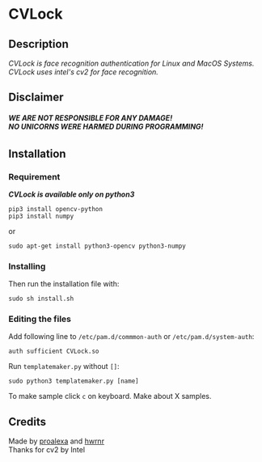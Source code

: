 # CVLock
## Description
_CVLock is face recognition authentication for Linux and MacOS Systems. CVLock uses intel's cv2 for face recognition._


## Disclaimer
###### **_WE ARE NOT RESPONSIBLE FOR ANY DAMAGE!<br />NO UNICORNS WERE HARMED DURING PROGRAMMING!_**



## Installation
### Requirement
**_CVLock is available only on python3_**
```
pip3 install opencv-python
pip3 install numpy
```
or
```
sudo apt-get install python3-opencv python3-numpy
```
### Installing
Then run the installation file with:
```
sudo sh install.sh
```
### Editing the files

Add following line to `/etc/pam.d/commmon-auth` or `/etc/pam.d/system-auth`:
```
auth sufficient CVLock.so
```
Run `templatemaker.py` without `[]`:
```
sudo python3 templatemaker.py [name]
```
To make sample click `c` on keyboard. Make about X samples.
## Credits
Made by [proalexa](https://github.com/proalexa/) and [hwrnr](https://github.com/hwrnr/)<br />
Thanks for cv2 by Intel


